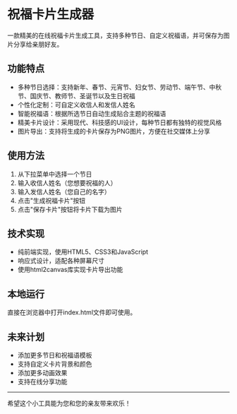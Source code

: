 # 祝福卡片生成器

一款精美的在线祝福卡片生成工具，支持多种节日、自定义祝福语，并可保存为图片分享给亲朋好友。

## 功能特点

- 多种节日选择：支持新年、春节、元宵节、妇女节、劳动节、端午节、中秋节、国庆节、教师节、圣诞节以及生日祝福
- 个性化定制：可自定义收信人和发信人姓名
- 智能祝福语：根据所选节日自动生成贴合主题的祝福语
- 精美卡片设计：采用现代、科技感的UI设计，每种节日都有独特的视觉风格
- 图片导出：支持将生成的卡片保存为PNG图片，方便在社交媒体上分享

## 使用方法

1. 从下拉菜单中选择一个节日
2. 输入收信人姓名（您想要祝福的人）
3. 输入发信人姓名（您自己的名字）
4. 点击"生成祝福卡片"按钮
5. 点击"保存卡片"按钮将卡片下载为图片

## 技术实现

- 纯前端实现，使用HTML5、CSS3和JavaScript
- 响应式设计，适配各种屏幕尺寸
- 使用html2canvas库实现卡片导出功能

## 本地运行

直接在浏览器中打开index.html文件即可使用。

## 未来计划

- 添加更多节日和祝福语模板
- 支持自定义卡片背景和颜色
- 添加更多动画效果
- 支持在线分享功能

---

希望这个小工具能为您和您的亲友带来欢乐！